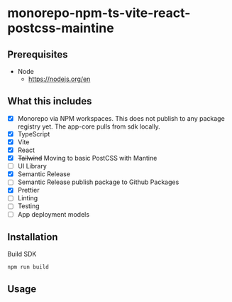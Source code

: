 # monorepo-npm-ts-vite-react-postcss-maintine

## Prerequisites

- Node
  - https://nodejs.org/en

## What this includes

- [x] Monorepo via NPM workspaces. This does not publish to any package registry yet. The app-core pulls from sdk locally.
- [x] TypeScript
- [x] Vite
- [x] React
- [x] ~~Tailwind~~ Moving to basic PostCSS with Mantine
- [ ] UI Library
- [x] Semantic Release
- [ ] Semantic Release publish package to Github Packages
- [x] Prettier
- [ ] Linting
- [ ] Testing
- [ ] App deployment models

## Installation

Build SDK

`npm run build`

## Usage

